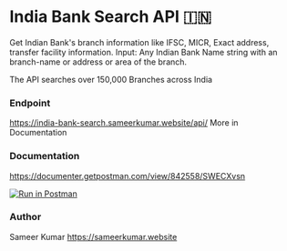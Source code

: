 # India Bank Search API 🇮🇳

Get Indian Bank's branch information like IFSC, MICR, Exact address, transfer facility information.
Input: Any Indian Bank Name string with an branch-name or address or area of the branch.

The API searches over 150,000 Branches across India

### Endpoint
https://india-bank-search.sameerkumar.website/api/
More in Documentation

### Documentation
https://documenter.getpostman.com/view/842558/SWECXvsn

[![Run in Postman](https://run.pstmn.io/button.svg)](https://documenter.getpostman.com/view/842558/SWECXvsn)


### Author
Sameer Kumar
https://sameerkumar.website
